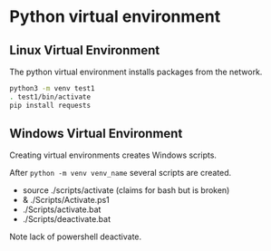 # Python virtual environment

## Linux Virtual Environment

The python virtual environment installs packages from the network.

```bash
python3 -m venv test1
. test1/bin/activate
pip install requests
```

## Windows Virtual Environment

Creating virtual environments creates Windows scripts.

After `python -m venv venv_name` several scripts are created.

* source ./scripts/activate (claims for bash but is broken)
* & ./Scripts/Activate.ps1
* ./Scripts/activate.bat
* ./Scripts/deactivate.bat

Note lack of powershell deactivate.
